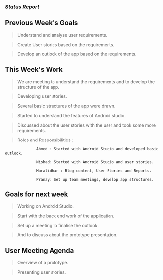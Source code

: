 ### *Status Report*

## Previous Week's Goals

   > Understand and analyse user requirements.
   
   > Create User stories based on the requirements.

   > Develop an outlook of the app based on the requirements.
   

## This Week's Work

   > We are meeting to understand the requirements and to develop the structure of the app.
   
   > Developing user stories.
   
   > Several basic structures of the app were drawn.
   
   > Started to understand the features of Android studio.
   
   > Discussed about the user stories with the user and took some more requirements.
   
   > Roles and Responsibilities :
   
                  Ahmed : Started with Android Studio and developed basic outlook.
                  
                  Nishad: Started with Android Studio and user stories.
                  
                  Muralidhar : Blog content, User Stories and Reports.
                  
                  Pranay: Set up team meetings, develop app structures.
                  
                  
 ## Goals for next week
 
   > Working on Android Studio.
   
   > Start with the back end work of the application.
   
   > Set up a meeting to finalise the outlook.
   
   > And to discuss about the prototype presentation.
   
   
 ## User Meeting Agenda
  
   > Overview of a prototype.
   
   > Presenting user stories.
   
   
   
